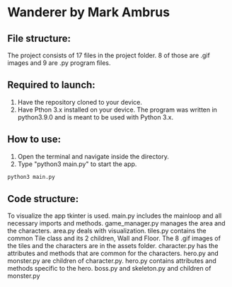 # Wanderer by Mark Ambrus

## File structure:
The project consists of 17 files in the project folder.
8 of those are .gif images and 9 are .py program files.

## Required to launch:
1. Have the repository cloned to your device.
2. Have Pthon 3.x installed on your device.
The program was written in python3.9.0 and is meant to be used with Python 3.x.

## How to use:
1. Open the terminal and navigate inside the directory.
2. Type "python3 main.py" to start the app.
```bash
python3 main.py
```

## Code structure:
To visualize the app tkinter is used.
main.py includes the mainloop and all necessary imports and methods.
game_manager.py manages the area and the characters.
area.py deals with visualization.
tiles.py contains the common Tile class and its 2 children, Wall and Floor.
The 8 .gif images of the tiles and the characters are in the assets folder.
character.py has the attributes and methods that are common for the characters.
hero.py and monster.py are children of character.py.
hero.py contains attributes and methods specific to the hero.
boss.py and skeleton.py and children of monster.py